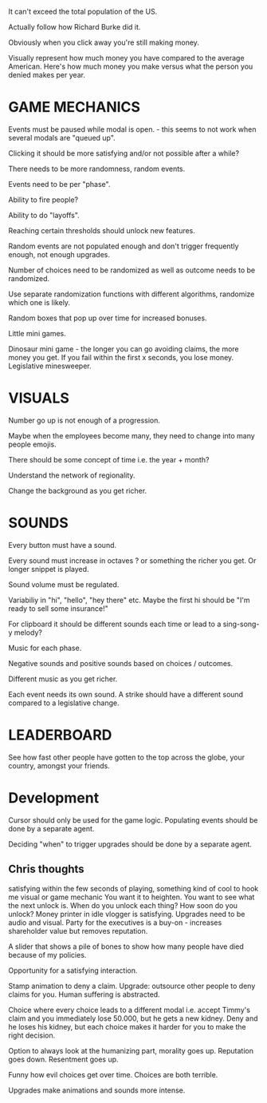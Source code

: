 It can't exceed the total population of the US.

Actually follow how Richard Burke did it.

Obviously when you click away you're still making money.

Visually represent how much money you have compared to the average American.
Here's how much money you make versus what the person you denied makes per year.

# GAME MECHANICS

Events must be paused while modal is open. - this seems to not work when several modals are "queued up".

Clicking it should be more satisfying and/or not possible after a while?

There needs to be more randomness, random events.

Events need to be per "phase".

Ability to fire people?

Ability to do "layoffs".

Reaching certain thresholds should unlock new features.

Random events are not populated enough and don't trigger frequently enough, not enough upgrades.

Number of choices need to be randomized as well as outcome needs to be randomized.

Use separate randomization functions with different algorithms, randomize which one is likely.

Random boxes that pop up over time for increased bonuses.

Little mini games.

Dinosaur mini game - the longer you can go avoiding claims, the more money you get. If you fail within the first x seconds, you lose money.
Legislative minesweeper.


# VISUALS

Number go up is not enough of a progression.

Maybe when the employees become many, they need to change into many people emojis.

There should be some concept of time i.e. the year + month?

Understand the network of regionality.

Change the background as you get richer.


# SOUNDS

Every button must have a sound.

Every sound must increase in octaves ? or something the richer you get. Or longer snippet is played.

Sound volume must be regulated.

Variabiliy in "hi", "hello", "hey there" etc.
Maybe the first hi should be "I'm ready to sell some insurance!"

For clipboard it should be different sounds each time or lead to a sing-song-y melody?

Music for each phase.

Negative sounds and positive sounds based on choices / outcomes.

Different music as you get richer.

Each event needs its own sound. A strike should have a different sound compared to a legislative change.


# LEADERBOARD

See how fast other people have gotten to the top across the globe, your country, amongst your friends.

# Development

Cursor should only be used for the game logic. Populating events should be done by a separate agent.

Deciding "when" to trigger upgrades should be done by a separate agent.



## Chris thoughts
satisfying within the few seconds of playing, something kind of cool to hook me
visual or game mechanic
You want it to heighten.
You want to see what the next unlock is.
When do you unlock each thing? How soon do you unlock?
Money printer in idle vlogger is satisfying.
Upgrades need to be audio and visual.
Party for the executives is a buy-on - increases shareholder value but removes reputation.

A slider that shows a pile of bones to show how many people have died because of my policies.

Opportunity for a satisfying interaction.

Stamp animation to deny a claim.
Upgrade: outsource other people to deny claims for you.
Human suffering is abstracted.

Choice where every choice leads to a different modal i.e. accept Timmy's claim and you immediately lose 50.000, but he gets a new kidney. Deny and he loses his kidney, but each choice makes it harder for you to make the right decision.

Option to always look at the humanizing part, morality goes up. Reputation goes down. Resentment goes up.

Funny how evil choices get over time.
Choices are both terrible.

Upgrades make animations and sounds more intense.
